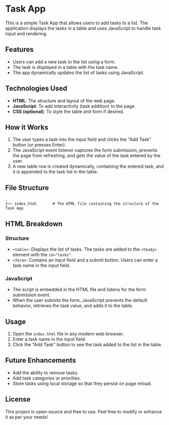 # Task App

This is a simple Task App that allows users to add tasks to a list. The application displays the tasks in a table and uses JavaScript to handle task input and rendering.

## Features
- Users can add a new task to the list using a form.
- The task is displayed in a table with the task name.
- The app dynamically updates the list of tasks using JavaScript.

## Technologies Used
- **HTML**: The structure and layout of the web page.
- **JavaScript**: To add interactivity (task addition) to the page.
- **CSS (optional)**: To style the table and form if desired.

## How it Works
1. The user types a task into the input field and clicks the "Add Task" button (or presses Enter).
2. The JavaScript event listener captures the form submission, prevents the page from refreshing, and gets the value of the task entered by the user.
3. A new table row is created dynamically, containing the entered task, and it is appended to the task list in the table.

## File Structure
```plaintext
.
├── index.html       # The HTML file containing the structure of the Task App
```

## HTML Breakdown
### Structure
- `<table>`: Displays the list of tasks. The tasks are added to the `<tbody>` element with the `id="tasks"`.
- `<form>`: Contains an input field and a submit button. Users can enter a task name in the input field.

### JavaScript
- The script is embedded in the HTML file and listens for the form submission event.
- When the user submits the form, JavaScript prevents the default behavior, retrieves the task value, and adds it to the table.

## Usage
1. Open the `index.html` file in any modern web browser.
2. Enter a task name in the input field.
3. Click the "Add Task" button to see the task added to the list in the table.

## Future Enhancements
- Add the ability to remove tasks.
- Add task categories or priorities.
- Store tasks using local storage so that they persist on page reload.

## License
This project is open-source and free to use. Feel free to modify or enhance it as per your needs!
